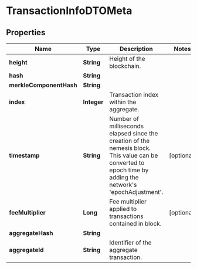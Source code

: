 

# TransactionInfoDTOMeta


## Properties

| Name | Type | Description | Notes |
|------------ | ------------- | ------------- | -------------|
|**height** | **String** | Height of the blockchain. |  |
|**hash** | **String** |  |  |
|**merkleComponentHash** | **String** |  |  |
|**index** | **Integer** | Transaction index within the aggregate. |  |
|**timestamp** | **String** | Number of milliseconds elapsed since the creation of the nemesis block. This value can be converted to epoch time by adding the network&#39;s &#39;epochAdjustment&#39;. |  [optional] |
|**feeMultiplier** | **Long** | Fee multiplier applied to transactions contained in block. |  [optional] |
|**aggregateHash** | **String** |  |  |
|**aggregateId** | **String** | Identifier of the aggregate transaction. |  |



